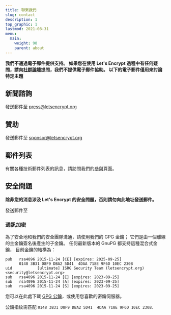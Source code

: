 ```yaml
---
title: 聯繫我們
slug: contact
description: 1
top_graphic: 1
lastmod: 2021-08-31
menu:
  main:
    weight: 90
    parent: about
---
```


**我們不通過電子郵件提供支持。 如果您在使用 Let's Encrypt 過程中有任何疑問，請向[社群論壇](https://community.letsencrypt.org)提問，我們不提供電子郵件協助。 以下的電子郵件僅用來討論特定主題**

## 新聞諮詢

發送郵件至 [press@letsencrypt.org](mailto:press@letsencrypt.org)

## 贊助

發送郵件至 [sponsor@letsencrypt.org](mailto:sponsor@letsencrypt.org)

## 郵件列表

有關各種技術郵件列表的訊息，請訪問我們的[參與](/getinvolved)頁面。

## 安全問題

**除非您的消息涉及 Let's Encrypt 的安全問題，否則請勿向此地址發送郵件。**

<span id="email">發送郵件至 </span>

<script>
  var parts = ["security", '@', "letsencrypt", ".", "org"];
  var anchor = document.createElement("a");
  anchor.href = "mailto:" + parts.join("");
  anchor.text = parts.join("");
  document.getElementById("email").appendChild(anchor)
</script>

### 通訊加密

為了安全地和我們的安全團隊溝通，請使用我們的 GPG 金鑰； 它們是由一個離線的主金鑰簽名後產生的子金鑰。 任何最新版本的 GnuPG 都支持這種混合式金鑰， 目前金鑰的結構為：

```
pub   rsa4096 2015-11-24 [CE] [expires: 2025-09-25]
      0148 3B31 D8F9 DBA2 5D41  4DAA 718E 9F6D 10EC 230B
uid           [ultimate] ISRG Security Team (letsencrypt.org) <security@letsencrypt.org>
sub   rsa4096 2015-11-24 [E] [expires: 2023-09-25]
sub   rsa4096 2015-11-24 [A] [expires: 2023-09-25]
sub   rsa4096 2015-11-24 [S] [expires: 2023-09-25]
```

您可以在此處下載 [GPG 公鑰](/security_letsencrypt.org-publickey.asc)，或使用您喜歡的密鑰伺服器。

公鑰指紋需匹配 `0148 3B31 D8F9 DBA2 5D41  4DAA 718E 9F6D 10EC 230B`.
